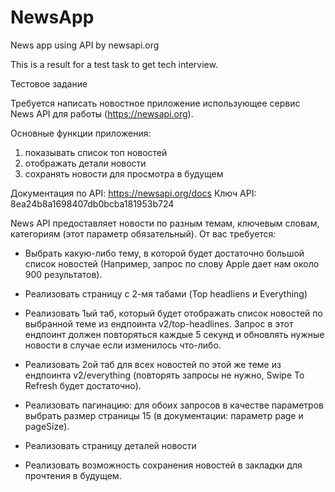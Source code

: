 # NewsApp
News app using API by newsapi.org

This is a result for a test task to get tech interview.

Тестовое задание

Требуется написать новостное приложение использующее сервис News API для
работы (https://newsapi.org). 

Основные функции приложения:
1. показывать список топ новостей
2. отображать детали новости
3. сохранять новости для просмотра в будущем

Документация по API: https://newsapi.org/docs
Ключ API: 8ea24b8a1698407db0bcba181953b724

News API предоставляет новости по разным темам, ключевым словам,
категориям (этот параметр обязательный). От вас требуется:

- Выбрать какую-либо тему, в которой будет достаточно большой список
новостей (Например, запрос по слову Apple дает нам около 900
результатов).

- Реализовать страницу с 2-мя табами (Top headliens и Everything)

- Реализовать 1ый таб, который будет отображать список новостей по
выбранной теме из ендпоинта v2/top-headlines. Запрос в этот ендпоинт
должен повторяться каждые 5 секунд и обновлять нужные новости в
случае если изменилось что-либо.

- Реализовать 2ой таб для всех новостей по этой же теме из ендпоинта
v2/everything (повторять запросы не нужно, Swipe To Refresh будет
достаточно).

- Реализовать пагинацию: для обоих запросов в качестве параметров
выбрать размер страницы 15 (в документации: параметр page и
pageSize).

- Реализовать страницу деталей новости

- Реализовать возможность сохранения новостей в закладки для
прочтения в будущем.
